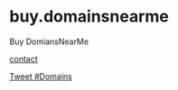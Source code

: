 # buy.domainsnearme
Buy DomiansNearMe

[contact](mailto:innerinetcompany@gmail.com)

<a href="https://twitter.com/intent/tweet?button_hashtag=Domains&ref_src=twsrc%5Etfw" class="twitter-hashtag-button" data-show-count="false">Tweet #Domains</a><script async src="https://platform.twitter.com/widgets.js" charset="utf-8"></script>
